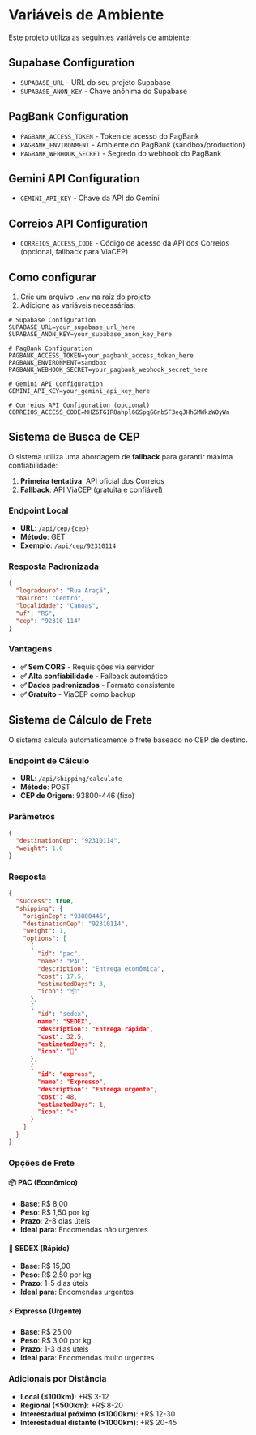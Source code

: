 # Variáveis de Ambiente

Este projeto utiliza as seguintes variáveis de ambiente:

## Supabase Configuration

- `SUPABASE_URL` - URL do seu projeto Supabase
- `SUPABASE_ANON_KEY` - Chave anônima do Supabase

## PagBank Configuration

- `PAGBANK_ACCESS_TOKEN` - Token de acesso do PagBank
- `PAGBANK_ENVIRONMENT` - Ambiente do PagBank (sandbox/production)
- `PAGBANK_WEBHOOK_SECRET` - Segredo do webhook do PagBank

## Gemini API Configuration

- `GEMINI_API_KEY` - Chave da API do Gemini

## Correios API Configuration

- `CORREIOS_ACCESS_CODE` - Código de acesso da API dos Correios (opcional, fallback para ViaCEP)

## Como configurar

1. Crie um arquivo `.env` na raiz do projeto
2. Adicione as variáveis necessárias:

```env
# Supabase Configuration
SUPABASE_URL=your_supabase_url_here
SUPABASE_ANON_KEY=your_supabase_anon_key_here

# PagBank Configuration
PAGBANK_ACCESS_TOKEN=your_pagbank_access_token_here
PAGBANK_ENVIRONMENT=sandbox
PAGBANK_WEBHOOK_SECRET=your_pagbank_webhook_secret_here

# Gemini API Configuration
GEMINI_API_KEY=your_gemini_api_key_here

# Correios API Configuration (opcional)
CORREIOS_ACCESS_CODE=MHZ6TG1R8ahpl6GSpqGGnbSF3eqJHhGMWkzWOyWn
```

## Sistema de Busca de CEP

O sistema utiliza uma abordagem de **fallback** para garantir máxima confiabilidade:

1. **Primeira tentativa**: API oficial dos Correios
2. **Fallback**: API ViaCEP (gratuita e confiável)

### Endpoint Local

- **URL**: `/api/cep/{cep}`
- **Método**: GET
- **Exemplo**: `/api/cep/92310114`

### Resposta Padronizada

```json
{
  "logradouro": "Rua Araçá",
  "bairro": "Centro",
  "localidade": "Canoas",
  "uf": "RS",
  "cep": "92310-114"
}
```

### Vantagens

- **✅ Sem CORS** - Requisições via servidor
- **✅ Alta confiabilidade** - Fallback automático
- **✅ Dados padronizados** - Formato consistente
- **✅ Gratuito** - ViaCEP como backup

## Sistema de Cálculo de Frete

O sistema calcula automaticamente o frete baseado no CEP de destino.

### Endpoint de Cálculo

- **URL**: `/api/shipping/calculate`
- **Método**: POST
- **CEP de Origem**: 93800-446 (fixo)

### Parâmetros

```json
{
  "destinationCep": "92310114",
  "weight": 1.0
}
```

### Resposta

```json
{
  "success": true,
  "shipping": {
    "originCep": "93800446",
    "destinationCep": "92310114",
    "weight": 1,
    "options": [
      {
        "id": "pac",
        "name": "PAC",
        "description": "Entrega econômica",
        "cost": 17.5,
        "estimatedDays": 3,
        "icon": "📦"
      },
      {
        "id": "sedex",
        name": "SEDEX",
        "description": "Entrega rápida",
        "cost": 32.5,
        "estimatedDays": 2,
        "icon": "🚚"
      },
      {
        "id": "express",
        "name": "Expresso",
        "description": "Entrega urgente",
        "cost": 48,
        "estimatedDays": 1,
        "icon": "⚡"
      }
    ]
  }
}
```

### Opções de Frete

#### 📦 PAC (Econômico)

- **Base**: R$ 8,00
- **Peso**: R$ 1,50 por kg
- **Prazo**: 2-8 dias úteis
- **Ideal para**: Encomendas não urgentes

#### 🚚 SEDEX (Rápido)

- **Base**: R$ 15,00
- **Peso**: R$ 2,50 por kg
- **Prazo**: 1-5 dias úteis
- **Ideal para**: Encomendas urgentes

#### ⚡ Expresso (Urgente)

- **Base**: R$ 25,00
- **Peso**: R$ 3,00 por kg
- **Prazo**: 1-3 dias úteis
- **Ideal para**: Encomendas muito urgentes

### Adicionais por Distância

- **Local (≤100km)**: +R$ 3-12
- **Regional (≤500km)**: +R$ 8-20
- **Interestadual próximo (≤1000km)**: +R$ 12-30
- **Interestadual distante (>1000km)**: +R$ 20-45
